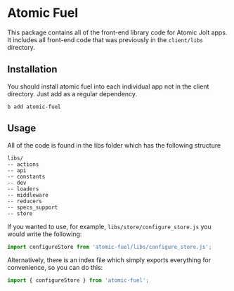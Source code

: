 # Atomic Fuel
This package contains all of the front-end library code for Atomic Jolt apps. It includes all front-end code that was previously in the `client/libs` directory.

## Installation
You should install atomic fuel into each individual app not in the client directory. Just add as a regular dependency.

`b add atomic-fuel`

## Usage
All of the code is found in the libs folder which has the following structure
```
libs/
-- actions
-- api
-- constants
-- dev
-- loaders
-- middleware
-- reducers
-- specs_support
-- store
```
If you wanted to use, for example, `libs/store/configure_store.js` you would write the following:
```Javascript
import configureStore from 'atomic-fuel/libs/configure_store.js';
```
Alternatively, there is an index file which simply exports everything for
convenience, so you can do this:
```Javascript
import { configureStore } from 'atomic-fuel';
```
